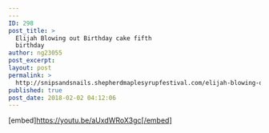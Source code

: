 ```yaml
---
---
ID: 298
post_title: >
  Elijah Blowing out Birthday cake fifth
  birthday
author: ng23055
post_excerpt:
layout: post
permalink: >
  http://snipsandsnails.shepherdmaplesyrupfestival.com/elijah-blowing-out-birthday-cake-fifth-birthday
published: true
post_date: 2018-02-02 04:12:06
---
```

[embed]https://youtu.be/aUxdWRoX3gc[/embed]